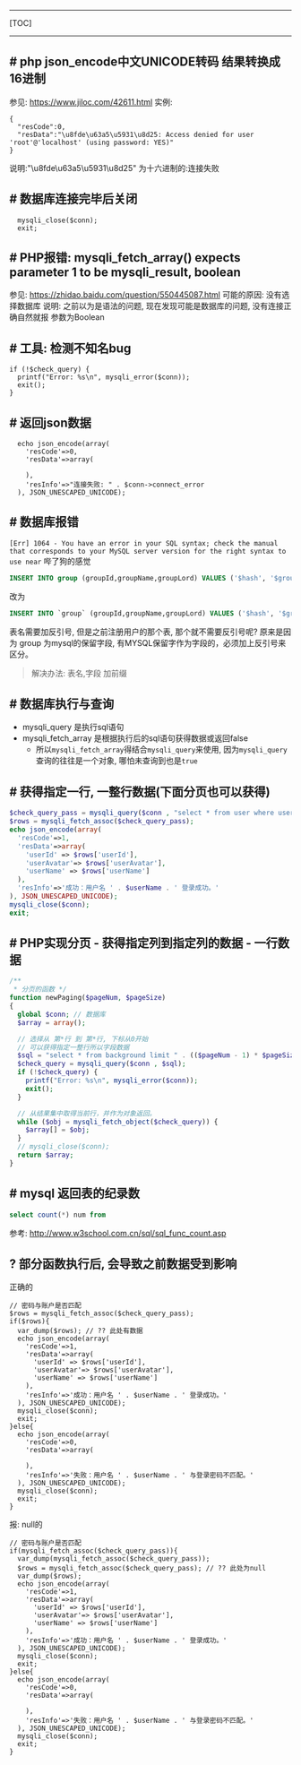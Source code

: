 
------

[TOC]

------

## \# php json_encode中文UNICODE转码 结果转换成16进制
参见: https://www.jiloc.com/42611.html
实例: 
```
{
  "resCode":0,
  "resData":"\u8fde\u63a5\u5931\u8d25: Access denied for user 'root'@'localhost' (using password: YES)"
}
```
说明:"\u8fde\u63a5\u5931\u8d25" 为十六进制的:连接失败

## \# 数据库连接完毕后关闭
```
  mysqli_close($conn);
  exit;
```

## \# PHP报错: mysqli_fetch_array() expects parameter 1 to be mysqli_result, boolean
参见: https://zhidao.baidu.com/question/550445087.html
可能的原因: 没有选择数据库
说明: 之前以为是语法的问题, 现在发现可能是数据库的问题, 没有连接正确自然就报 参数为Boolean

## \# 工具: 检测不知名bug
```
if (!$check_query) {
  printf("Error: %s\n", mysqli_error($conn));
  exit();
}
```

## \# 返回json数据
```
  echo json_encode(array(
    'resCode'=>0,
    'resData'=>array(
      
    ),
    'resInfo'=>"连接失败: " . $conn->connect_error
  ), JSON_UNESCAPED_UNICODE);
``` 

## \# 数据库报错
`[Err] 1064 - You have an error in your SQL syntax; check the manual that corresponds to your MySQL server version for the right syntax to use near`
哔了狗的感觉
```sql
INSERT INTO group (groupId,groupName,groupLord) VALUES ('$hash', '$groupName', '$userId')`
```
改为
```sql
INSERT INTO `group` (groupId,groupName,groupLord) VALUES ('$hash', '$groupName', '$userId')`
```

表名需要加反引号, 但是之前注册用户的那个表, 那个就不需要反引号呢?
原来是因为 group 为mysql的保留字段, 有MYSQL保留字作为字段的，必须加上反引号来区分。

> 解决办法: 表名,字段 加前缀

## \# 数据库执行与查询
- mysqli_query 是执行sql语句
- mysqli_fetch_array 是根据执行后的sql语句获得数据或返回false
  - 所以` mysqli_fetch_array `得结合` mysqli_query `来使用, 因为` mysqli_query `查询的往往是一个对象, 哪怕未查询到也是` true `

## \# 获得指定一行, 一整行数据(下面分页也可以获得)
```PHP
$check_query_pass = mysqli_query($conn , "select * from user where userPass='$userPass' and userName='$userName' limit 1");
$rows = mysqli_fetch_assoc($check_query_pass);
echo json_encode(array(
  'resCode'=>1,
  'resData'=>array(
    'userId' => $rows['userId'],
    'userAvatar'=> $rows['userAvatar'],
    'userName' => $rows['userName']
  ),
  'resInfo'=>'成功：用户名 ' . $userName . ' 登录成功。'
), JSON_UNESCAPED_UNICODE);
mysqli_close($conn);
exit;
```

## \# PHP实现分页 - 获得指定列到指定列的数据 - 一行数据
```PHP
/**
 * 分页的函数 */
function newPaging($pageNum, $pageSize)
{
  global $conn; // 数据库
  $array = array();

  // 选择从 第*行 到 第*行, 下标从0开始
  // 可以获得指定一整行所以字段数据
  $sql = "select * from background limit " . (($pageNum - 1) * $pageSize) . "," . $pageSize;
  $check_query = mysqli_query($conn , $sql);
  if (!$check_query) {
    printf("Error: %s\n", mysqli_error($conn));
    exit();
  }

  // 从结果集中取得当前行，并作为对象返回。
  while ($obj = mysqli_fetch_object($check_query)) {
    $array[] = $obj;
  }
  // mysqli_close($conn);
  return $array;
}
```

## \# mysql 返回表的纪录数
```sql
select count(*) num from
```

参考: http://www.w3school.com.cn/sql/sql_func_count.asp

## \? 部分函数执行后, 会导致之前数据受到影响
正确的
```
// 密码与账户是否匹配 
$rows = mysqli_fetch_assoc($check_query_pass);
if($rows){
  var_dump($rows); // ?? 此处有数据
  echo json_encode(array(
    'resCode'=>1,
    'resData'=>array(
      'userId' => $rows['userId'],
      'userAvatar'=> $rows['userAvatar'],
      'userName' => $rows['userName']
    ),
    'resInfo'=>'成功：用户名 ' . $userName . ' 登录成功。'
  ), JSON_UNESCAPED_UNICODE);
  mysqli_close($conn);
  exit;
}else{
  echo json_encode(array(
    'resCode'=>0,
    'resData'=>array(
      
    ),
    'resInfo'=>'失败：用户名 ' . $userName . ' 与登录密码不匹配。'
  ), JSON_UNESCAPED_UNICODE);
  mysqli_close($conn);
  exit;
}
```

报: null的
```
// 密码与账户是否匹配 
if(mysqli_fetch_assoc($check_query_pass)){
  var_dump(mysqli_fetch_assoc($check_query_pass));
  $rows = mysqli_fetch_assoc($check_query_pass); // ?? 此处为null
  var_dump($rows);
  echo json_encode(array(
    'resCode'=>1,
    'resData'=>array(
      'userId' => $rows['userId'],
      'userAvatar'=> $rows['userAvatar'],
      'userName' => $rows['userName']
    ),
    'resInfo'=>'成功：用户名 ' . $userName . ' 登录成功。'
  ), JSON_UNESCAPED_UNICODE);
  mysqli_close($conn);
  exit;
}else{
  echo json_encode(array(
    'resCode'=>0,
    'resData'=>array(
      
    ),
    'resInfo'=>'失败：用户名 ' . $userName . ' 与登录密码不匹配。'
  ), JSON_UNESCAPED_UNICODE);
  mysqli_close($conn);
  exit;
}
```
